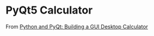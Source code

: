 # PyQt5 Calculator
From [Python and PyQt: Building a GUI Desktop 
Calculator](https://realpython.com/python-pyqt-gui-calculato://realpython.com/python-pyqt-gui-calculator)
